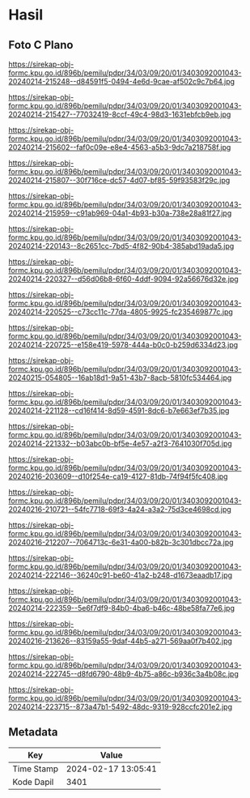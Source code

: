 # Hasil

## Foto C Plano

https://sirekap-obj-formc.kpu.go.id/896b/pemilu/pdpr/34/03/09/20/01/3403092001043-20240214-215248--d84591f5-0494-4e6d-9cae-af502c9c7b64.jpg

https://sirekap-obj-formc.kpu.go.id/896b/pemilu/pdpr/34/03/09/20/01/3403092001043-20240214-215427--77032419-8ccf-49c4-98d3-1631ebfcb9eb.jpg

https://sirekap-obj-formc.kpu.go.id/896b/pemilu/pdpr/34/03/09/20/01/3403092001043-20240214-215602--faf0c09e-e8e4-4563-a5b3-9dc7a218758f.jpg

https://sirekap-obj-formc.kpu.go.id/896b/pemilu/pdpr/34/03/09/20/01/3403092001043-20240214-215807--30f716ce-dc57-4d07-bf85-59f93583f29c.jpg

https://sirekap-obj-formc.kpu.go.id/896b/pemilu/pdpr/34/03/09/20/01/3403092001043-20240214-215959--c91ab969-04a1-4b93-b30a-738e28a81f27.jpg

https://sirekap-obj-formc.kpu.go.id/896b/pemilu/pdpr/34/03/09/20/01/3403092001043-20240214-220143--8c2651cc-7bd5-4f82-90b4-385abd19ada5.jpg

https://sirekap-obj-formc.kpu.go.id/896b/pemilu/pdpr/34/03/09/20/01/3403092001043-20240214-220327--d56d06b8-6f60-4ddf-9094-92a56676d32e.jpg

https://sirekap-obj-formc.kpu.go.id/896b/pemilu/pdpr/34/03/09/20/01/3403092001043-20240214-220525--c73cc11c-77da-4805-9925-fc235469877c.jpg

https://sirekap-obj-formc.kpu.go.id/896b/pemilu/pdpr/34/03/09/20/01/3403092001043-20240214-220725--e158e419-5978-444a-b0c0-b259d6334d23.jpg

https://sirekap-obj-formc.kpu.go.id/896b/pemilu/pdpr/34/03/09/20/01/3403092001043-20240215-054805--16ab18d1-9a51-43b7-8acb-5810fc534464.jpg

https://sirekap-obj-formc.kpu.go.id/896b/pemilu/pdpr/34/03/09/20/01/3403092001043-20240214-221128--cd16f414-8d59-4591-8dc6-b7e663ef7b35.jpg

https://sirekap-obj-formc.kpu.go.id/896b/pemilu/pdpr/34/03/09/20/01/3403092001043-20240214-221332--b03abc0b-bf5e-4e57-a2f3-7641030f705d.jpg

https://sirekap-obj-formc.kpu.go.id/896b/pemilu/pdpr/34/03/09/20/01/3403092001043-20240216-203609--d10f254e-ca19-4127-81db-74f94f5fc408.jpg

https://sirekap-obj-formc.kpu.go.id/896b/pemilu/pdpr/34/03/09/20/01/3403092001043-20240216-210721--54fc7718-69f3-4a24-a3a2-75d3ce4698cd.jpg

https://sirekap-obj-formc.kpu.go.id/896b/pemilu/pdpr/34/03/09/20/01/3403092001043-20240216-212207--7064713c-6e31-4a00-b82b-3c301dbcc72a.jpg

https://sirekap-obj-formc.kpu.go.id/896b/pemilu/pdpr/34/03/09/20/01/3403092001043-20240214-222146--36240c91-be60-41a2-b248-d1673eaadb17.jpg

https://sirekap-obj-formc.kpu.go.id/896b/pemilu/pdpr/34/03/09/20/01/3403092001043-20240214-222359--5e6f7df9-84b0-4ba6-b46c-48be58fa77e6.jpg

https://sirekap-obj-formc.kpu.go.id/896b/pemilu/pdpr/34/03/09/20/01/3403092001043-20240216-213626--83159a55-9daf-44b5-a271-569aa0f7b402.jpg

https://sirekap-obj-formc.kpu.go.id/896b/pemilu/pdpr/34/03/09/20/01/3403092001043-20240214-222745--d8fd6790-48b9-4b75-a86c-b936c3a4b08c.jpg

https://sirekap-obj-formc.kpu.go.id/896b/pemilu/pdpr/34/03/09/20/01/3403092001043-20240214-223715--873a47b1-5492-48dc-9319-928ccfc201e2.jpg


## Metadata

| Key        | Value               |
| ---------- | ------------------- |
| Time Stamp | 2024-02-17 13:05:41 |
| Kode Dapil | 3401                |



